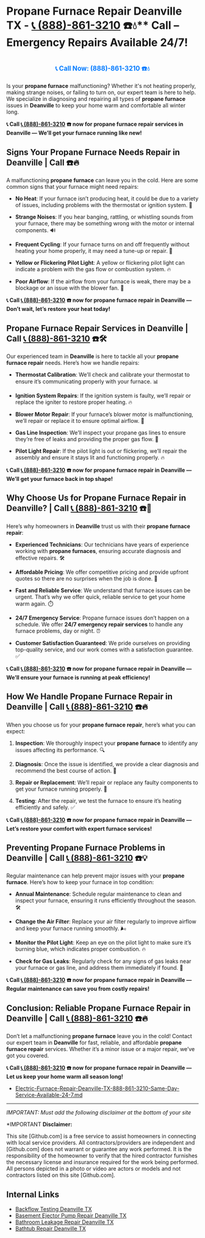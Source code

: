 # Propane Furnace Repair Deanville TX - [📞 (888)-861-3210](https://plumbing-texas-3210.netlify.app) ☎️💧** Call – Emergency Repairs Available 24/7!
# 

<p align="center" style="font-size: 1.2em; font-weight: bold; margin: 20px 0;">
  <a href="https://plumbing-texas-3210.netlify.app" target="_blank" style="color: #007BFF; text-decoration: none;">📞 Call Now: (888)-861-3210 ☎️💧</a>
</p>

Is your **propane furnace** malfunctioning? Whether it's not heating properly, making strange noises, or failing to turn on, our expert team is here to help. We specialize in diagnosing and repairing all types of **propane furnace** issues in **Deanville** to keep your home warm and comfortable all winter long.

**📞 Call [📞 (888)-861-3210](https://plumbing-texas-3210.netlify.app) ☎️ now for **propane furnace repair** services in Deanville — We’ll get your furnace running like new!**

## **Signs Your Propane Furnace Needs Repair in Deanville | Call  ☎️🔥**

A malfunctioning **propane furnace** can leave you in the cold. Here are some common signs that your furnace might need repairs:

- **No Heat**: If your furnace isn’t producing heat, it could be due to a variety of issues, including problems with the thermostat or ignition system. 🥶

- **Strange Noises**: If you hear banging, rattling, or whistling sounds from your furnace, there may be something wrong with the motor or internal components. 🔊

- **Frequent Cycling**: If your furnace turns on and off frequently without heating your home properly, it may need a tune-up or repair. 🔄

- **Yellow or Flickering Pilot Light**: A yellow or flickering pilot light can indicate a problem with the gas flow or combustion system. 🔥

- **Poor Airflow**: If the airflow from your furnace is weak, there may be a blockage or an issue with the blower fan. 💨

**📞 Call [📞 (888)-861-3210](https://plumbing-texas-3210.netlify.app) ☎️ now for **propane furnace repair** in Deanville — Don’t wait, let’s restore your heat today!**

## **Propane Furnace Repair Services in Deanville | Call [📞 (888)-861-3210](https://plumbing-texas-3210.netlify.app) ☎️🛠️**

Our experienced team in **Deanville** is here to tackle all your **propane furnace repair** needs. Here’s how we handle repairs:

- **Thermostat Calibration**: We’ll check and calibrate your thermostat to ensure it’s communicating properly with your furnace. 📊

- **Ignition System Repairs**: If the ignition system is faulty, we’ll repair or replace the igniter to restore proper heating. 🔥

- **Blower Motor Repair**: If your furnace’s blower motor is malfunctioning, we’ll repair or replace it to ensure optimal airflow. 💨

- **Gas Line Inspection**: We’ll inspect your propane gas lines to ensure they’re free of leaks and providing the proper gas flow. 🔧

- **Pilot Light Repair**: If the pilot light is out or flickering, we’ll repair the assembly and ensure it stays lit and functioning properly. 🔥

**📞 Call [📞 (888)-861-3210](https://plumbing-texas-3210.netlify.app) ☎️ now for **propane furnace repair** in Deanville — We’ll get your furnace back in top shape!**

## **Why Choose Us for Propane Furnace Repair in Deanville? | Call [📞 (888)-861-3210](https://plumbing-texas-3210.netlify.app) ☎️🌟**

Here’s why homeowners in **Deanville** trust us with their **propane furnace repair**:

- **Experienced Technicians**: Our technicians have years of experience working with **propane furnaces**, ensuring accurate diagnosis and effective repairs. 🛠️

- **Affordable Pricing**: We offer competitive pricing and provide upfront quotes so there are no surprises when the job is done. 💸

- **Fast and Reliable Service**: We understand that furnace issues can be urgent. That’s why we offer quick, reliable service to get your home warm again. ⏱️

- **24/7 Emergency Service**: Propane furnace issues don’t happen on a schedule. We offer **24/7 emergency repair services** to handle any furnace problems, day or night. ⏰

- **Customer Satisfaction Guaranteed**: We pride ourselves on providing top-quality service, and our work comes with a satisfaction guarantee. ✅

**📞 Call [📞 (888)-861-3210](https://plumbing-texas-3210.netlify.app) ☎️ now for **propane furnace repair** in Deanville — We’ll ensure your furnace is running at peak efficiency!**

## **How We Handle Propane Furnace Repair in Deanville | Call [📞 (888)-861-3210](https://plumbing-texas-3210.netlify.app) ☎️🔥**

When you choose us for your **propane furnace repair**, here’s what you can expect:

1. **Inspection**: We thoroughly inspect your **propane furnace** to identify any issues affecting its performance. 🔍

2. **Diagnosis**: Once the issue is identified, we provide a clear diagnosis and recommend the best course of action. 📝

3. **Repair or Replacement**: We’ll repair or replace any faulty components to get your furnace running properly. 🔧

4. **Testing**: After the repair, we test the furnace to ensure it’s heating efficiently and safely. ✅

**📞 Call [📞 (888)-861-3210](https://plumbing-texas-3210.netlify.app) ☎️ now for **propane furnace repair** in Deanville — Let’s restore your comfort with expert furnace services!**

## **Preventing Propane Furnace Problems in Deanville | Call [📞 (888)-861-3210](https://plumbing-texas-3210.netlify.app) ☎️💡**

Regular maintenance can help prevent major issues with your **propane furnace**. Here’s how to keep your furnace in top condition:

- **Annual Maintenance**: Schedule regular maintenance to clean and inspect your furnace, ensuring it runs efficiently throughout the season. 🛠️

- **Change the Air Filter**: Replace your air filter regularly to improve airflow and keep your furnace running smoothly. 🌬️

- **Monitor the Pilot Light**: Keep an eye on the pilot light to make sure it’s burning blue, which indicates proper combustion. 🔥

- **Check for Gas Leaks**: Regularly check for any signs of gas leaks near your furnace or gas line, and address them immediately if found. 💨

**📞 Call [📞 (888)-861-3210](https://plumbing-texas-3210.netlify.app) ☎️ now for **propane furnace repair** in Deanville — Regular maintenance can save you from costly repairs!**

## **Conclusion: Reliable Propane Furnace Repair in Deanville | Call [📞 (888)-861-3210](https://plumbing-texas-3210.netlify.app) ☎️🔥**

Don’t let a malfunctioning **propane furnace** leave you in the cold! Contact our expert team in **Deanville** for fast, reliable, and affordable **propane furnace repair** services. Whether it’s a minor issue or a major repair, we’ve got you covered.

**📞 Call [📞 (888)-861-3210](https://plumbing-texas-3210.netlify.app) ☎️ now for **propane furnace repair** in Deanville — Let us keep your home warm all season long!**



- [Electric-Furnace-Repair-Deanville-TX-888-861-3210-Same-Day-Service-Available-24-7.md](https://github.com/allyoucaneatsushiin/plumbing-texas/blob/main/Electric-Furnace-Repair-Deanville-TX-888-861-3210-Same-Day-Service-Available-24-7.md)


---

*IMPORTANT: Must add the following disclaimer at the bottom of your site*



*IMPORTANT **Disclaimer:**

This site [Github.com] is a free service to assist homeowners in connecting with local service providers. All contractors/providers are independent and [Github.com] does not warrant or guarantee any work performed. It is the responsibility of the homeowner to verify that the hired contractor furnishes the necessary license and insurance required for the work being performed. All persons depicted in a photo or video are actors or models and not contractors listed on this site [Github.com].


## Internal Links
- [Backflow Testing Deanville TX](https://github.com/allyoucaneatsushiin/plumbing-texas/blob/main/Backflow-Testing-Deanville-TX-888-861-3210-Prevention-Same-Day-Service-Available-24-7.md)
- [Basement Ejector Pump Repair Deanville TX](https://github.com/allyoucaneatsushiin/plumbing-texas/blob/main/Basement-Ejector-Pump-Repair-Deanville-TX-888-861-3210-Same-Day-Service-for-Urgent-Repairs-24-7.md)
- [Bathroom Leakage Repair Deanville TX](https://github.com/allyoucaneatsushiin/plumbing-texas/blob/main/Bathroom-Leakage-Repair-Deanville-TX-888-861-3210-Fix-Leaks-Fast-Avoid-Damage-24-7.md)
- [Bathtub Repair Deanville TX](https://github.com/allyoucaneatsushiin/plumbing-texas/blob/main/Bathtub-Repair-Deanville-TX-888-861-3210-Replacement-Same-Day-Service-to-Restore-Your-Tub-24-7.md)
